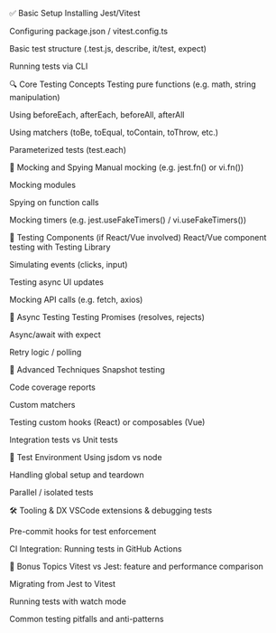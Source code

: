 ✅ Basic Setup
Installing Jest/Vitest

Configuring package.json / vitest.config.ts

Basic test structure (.test.js, describe, it/test, expect)

Running tests via CLI

🔍 Core Testing Concepts
Testing pure functions (e.g. math, string manipulation)

Using beforeEach, afterEach, beforeAll, afterAll

Using matchers (toBe, toEqual, toContain, toThrow, etc.)

Parameterized tests (test.each)

🧪 Mocking and Spying
Manual mocking (e.g. jest.fn() or vi.fn())

Mocking modules

Spying on function calls

Mocking timers (e.g. jest.useFakeTimers() / vi.useFakeTimers())

🧱 Testing Components (if React/Vue involved)
React/Vue component testing with Testing Library

Simulating events (clicks, input)

Testing async UI updates

Mocking API calls (e.g. fetch, axios)

🔄 Async Testing
Testing Promises (resolves, rejects)

Async/await with expect

Retry logic / polling

🧰 Advanced Techniques
Snapshot testing

Code coverage reports

Custom matchers

Testing custom hooks (React) or composables (Vue)

Integration tests vs Unit tests

🧪 Test Environment
Using jsdom vs node

Handling global setup and teardown

Parallel / isolated tests

🛠️ Tooling & DX
VSCode extensions & debugging tests

Pre-commit hooks for test enforcement

CI Integration: Running tests in GitHub Actions

🧩 Bonus Topics
Vitest vs Jest: feature and performance comparison

Migrating from Jest to Vitest

Running tests with watch mode

Common testing pitfalls and anti-patterns